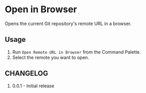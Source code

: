 # Open in Browser
Opens the current Git repository's remote URL in a browser.

## Usage
1. Run `Open Remote URL in Browser` from the Command Palette.
2. Select the remote you want to open.


## CHANGELOG
1. 0.0.1 - Initial release